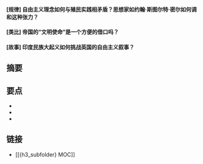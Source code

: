 #### [规律] 自由主义理念如何与殖民实践相矛盾？思想家如约翰·斯图尔特·密尔如何调和这种张力？


#### [类比] 帝国的“文明使命”是一个方便的借口吗？


#### [故事] 印度民族大起义如何挑战英国的自由主义叙事？


## 摘要


## 要点

- 
- 
- 

## 链接

- [[{h3_subfolder} MOC]]
